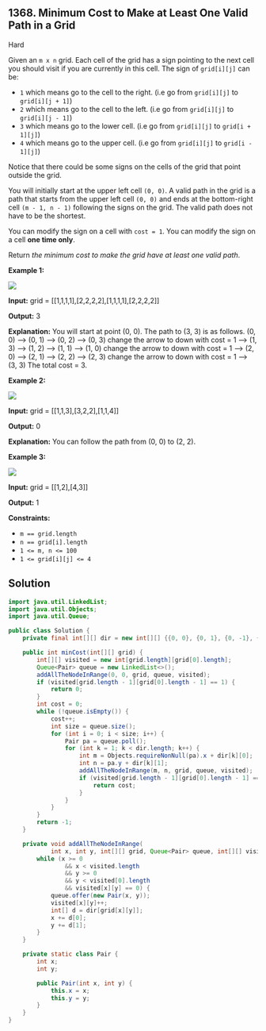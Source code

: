 ## 1368\. Minimum Cost to Make at Least One Valid Path in a Grid

Hard

Given an `m x n` grid. Each cell of the grid has a sign pointing to the next cell you should visit if you are currently in this cell. The sign of `grid[i][j]` can be:

*   `1` which means go to the cell to the right. (i.e go from `grid[i][j]` to `grid[i][j + 1]`)
*   `2` which means go to the cell to the left. (i.e go from `grid[i][j]` to `grid[i][j - 1]`)
*   `3` which means go to the lower cell. (i.e go from `grid[i][j]` to `grid[i + 1][j]`)
*   `4` which means go to the upper cell. (i.e go from `grid[i][j]` to `grid[i - 1][j]`)

Notice that there could be some signs on the cells of the grid that point outside the grid.

You will initially start at the upper left cell `(0, 0)`. A valid path in the grid is a path that starts from the upper left cell `(0, 0)` and ends at the bottom-right cell `(m - 1, n - 1)` following the signs on the grid. The valid path does not have to be the shortest.

You can modify the sign on a cell with `cost = 1`. You can modify the sign on a cell **one time only**.

Return _the minimum cost to make the grid have at least one valid path_.

**Example 1:**

![](https://assets.leetcode.com/uploads/2020/02/13/grid1.png)

**Input:** grid = [[1,1,1,1],[2,2,2,2],[1,1,1,1],[2,2,2,2]]

**Output:** 3

**Explanation:** You will start at point (0, 0). The path to (3, 3) is as follows. (0, 0) --> (0, 1) --> (0, 2) --> (0, 3) change the arrow to down with cost = 1 --> (1, 3) --> (1, 2) --> (1, 1) --> (1, 0) change the arrow to down with cost = 1 --> (2, 0) --> (2, 1) --> (2, 2) --> (2, 3) change the arrow to down with cost = 1 --> (3, 3) The total cost = 3.

**Example 2:**

![](https://assets.leetcode.com/uploads/2020/02/13/grid2.png)

**Input:** grid = [[1,1,3],[3,2,2],[1,1,4]]

**Output:** 0

**Explanation:** You can follow the path from (0, 0) to (2, 2).

**Example 3:**

![](https://assets.leetcode.com/uploads/2020/02/13/grid3.png)

**Input:** grid = [[1,2],[4,3]]

**Output:** 1

**Constraints:**

*   `m == grid.length`
*   `n == grid[i].length`
*   `1 <= m, n <= 100`
*   `1 <= grid[i][j] <= 4`

## Solution

```java
import java.util.LinkedList;
import java.util.Objects;
import java.util.Queue;

public class Solution {
    private final int[][] dir = new int[][] {{0, 0}, {0, 1}, {0, -1}, {1, 0}, {-1, 0}};

    public int minCost(int[][] grid) {
        int[][] visited = new int[grid.length][grid[0].length];
        Queue<Pair> queue = new LinkedList<>();
        addAllTheNodeInRange(0, 0, grid, queue, visited);
        if (visited[grid.length - 1][grid[0].length - 1] == 1) {
            return 0;
        }
        int cost = 0;
        while (!queue.isEmpty()) {
            cost++;
            int size = queue.size();
            for (int i = 0; i < size; i++) {
                Pair pa = queue.poll();
                for (int k = 1; k < dir.length; k++) {
                    int m = Objects.requireNonNull(pa).x + dir[k][0];
                    int n = pa.y + dir[k][1];
                    addAllTheNodeInRange(m, n, grid, queue, visited);
                    if (visited[grid.length - 1][grid[0].length - 1] == 1) {
                        return cost;
                    }
                }
            }
        }
        return -1;
    }

    private void addAllTheNodeInRange(
            int x, int y, int[][] grid, Queue<Pair> queue, int[][] visited) {
        while (x >= 0
                && x < visited.length
                && y >= 0
                && y < visited[0].length
                && visited[x][y] == 0) {
            queue.offer(new Pair(x, y));
            visited[x][y]++;
            int[] d = dir[grid[x][y]];
            x += d[0];
            y += d[1];
        }
    }

    private static class Pair {
        int x;
        int y;

        public Pair(int x, int y) {
            this.x = x;
            this.y = y;
        }
    }
}
```
